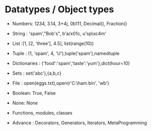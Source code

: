 # Datatypes / Object types

- Numbers: 1234, 3.14, 3+4j, 0b111, Decimal(), Fraction()

- String : 'spam',"Bob's", b'a/x01c, u'sp\xc4m'

- List :[1, [2, 'three'], 4.5], list(range(10))

- Tuple : (1, 'spam', 4, 'U'),tuple('spam'),namedtuple

- Dictionaries : {'food':'spam','taste':'yum'},dict(hour=10)

- Sets : set('abc'),{a,b,c}

- File : open(eggs.txt),open(r'C:\ham.bin', 'wb')

- Boolean: True, False

- None: None

- Functions, modules, classes

- Advance : Decorators, Generators, Iterators, MetaProgramming